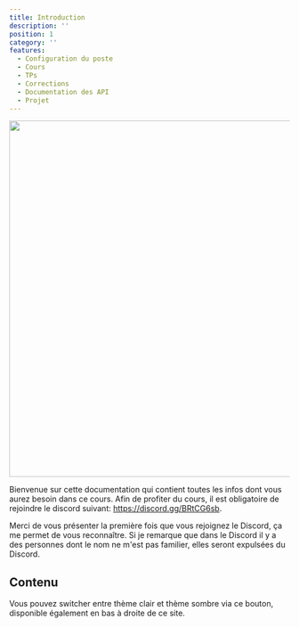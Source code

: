 ```yaml
---
title: Introduction
description: ''
position: 1
category: ''
features: 
  - Configuration du poste
  - Cours
  - TPs
  - Corrections
  - Documentation des API
  - Projet
---
```


<img src="/Vue3.png"  width="1280" height="640" alt=""/>

Bienvenue sur cette documentation qui contient toutes les infos dont vous aurez besoin dans ce cours.
Afin de profiter du cours, il est obligatoire de rejoindre le discord suivant: https://discord.gg/BRtCG6sb.

Merci de vous présenter la première fois que vous rejoignez le Discord, ça me permet de vous reconnaître.
Si je remarque que dans le Discord il y a des personnes dont le nom ne m'est pas familier, elles seront expulsées du Discord.

## Contenu

<list :items="features"></list>

<p class="flex items-center">Vous pouvez switcher entre thème clair et thème sombre via ce bouton, disponible également en bas à droite de ce site.<app-color-switcher class="inline-flex ml-2"></app-color-switcher></p>
